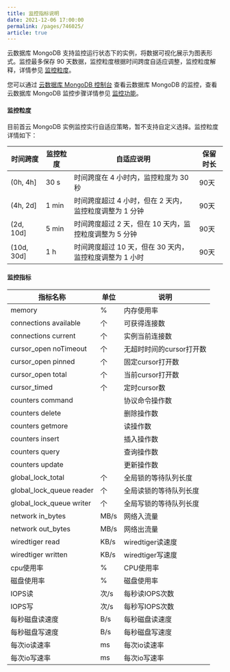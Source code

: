 ```yaml
---
title: 监控指标说明
date: 2021-12-06 17:00:00
permalink: /pages/746025/
article: true
---
```



云数据库 MongoDB 支持监控运行状态下的实例，将数据可视化展示为图表形式。监控最多保存 90 天数据，监控粒度根据时间跨度自适应调整，监控粒度解释，详情参见 [监控粒度](#监控粒度)。

您可以通过 [云数据库 MongoDB 控制台](https://console.capitalonline.net/mongodb) 查看云数据库 MongoDB 的监控，查看云数据库 MongoDB 监控步骤详情参见 [监控功能](./00.监控功能.md)。

#### 监控粒度

目前首云 MongoDB 实例监控实行自适应策略，暂不支持自定义选择。监控粒度详情如下：

| 时间跨度   | 监控粒度 | 自适应说明                                              | 保留时长 |
| ---------- | -------- | ------------------------------------------------------- | -------- |
| (0h, 4h]   | 30 s     | 时间跨度在 4 小时内，监控粒度为 30 秒                   | 90天     |
| (4h, 2d]   | 1 min    | 时间跨度超过 4 小时，但在 2 天内，监控粒度调整为 1 分钟 | 90天     |
| (2d, 10d]  | 5 min    | 时间跨度超过 2 天，但在 10 天内，监控粒度调整为 5 分钟  | 90天     |
| (10d, 30d] | 1 h      | 时间跨度超过 10 天，但在 30 天内，监控粒度调整为 1 小时 | 90天     |

#### 监控指标

| 指标名称                 | 单位 | 说明                     |
| ------------------------ | ---- | ------------------------ |
| memory                   | %    | 内存使用率               |
| connections available    | 个   | 可获得连接数             |
| connections current      | 个   | 实例当前连接数           |
| cursor_open noTimeout    | 个   | 无超时时间的cursor打开数 |
| cursor_open pinned       | 个   | 固定cursor打开数         |
| cursor_open total        | 个   | 当前cursor打开数         |
| cursor_timed             | 个   | 定时cursor数             |
| counters command         |      | 协议命令操作数           |
| counters delete          |      | 删除操作数               |
| counters getmore         |      | 读操作数                 |
| counters insert          |      | 插入操作数               |
| counters query           |      | 查询操作数               |
| counters update          |      | 更新操作数               |
| global_lock_total        | 个   | 全局锁的等待队列长度     |
| global_lock_queue reader | 个   | 全局读锁的等待队列长度   |
| global_lock_queue writer | 个   | 全局写锁的等待队列长度   |
| network in_bytes         | MB/s | 网络入流量               |
| network out_bytes        | MB/s | 网络出流量               |
| wiredtiger read          | KB/s | wiredtiger读速度         |
| wiredtiger written       | KB/s | wiredtiger写速度         |
| cpu使用率                | %    | CPU使用率                |
| 磁盘使用率               | %    | 磁盘使用率               |
| IOPS读                   | 次/s | 每秒读IOPS次数           |
| IOPS写                   | 次/s | 每秒写IOPS次数           |
| 每秒磁盘读速度           | B/s  | 每秒磁盘读速度           |
| 每秒磁盘写速度           | B/s  | 每秒磁盘写速度           |
| 每次io读速率             | ms   | 每次io读速率             |
| 每次io写速率             | ms   | 每次io写速率             |
